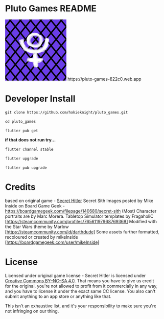 # Pluto Games README
<img src="./images/icon-512-maskable.png" alt="logo" width="200"/>
https://pluto-games-822c0.web.app

# Developer Install
```
git clone https://github.com/hokieknight/pluto_games.git
```
```
cd pluto_games
```
```
flutter pub get
```

**if that does not run try...**
```
flutter channel stable
```
```
flutter upgrade
```
```
flutter pub upgrade
```

# Credits
based on original game - [Secret Hitler](https://www.secrethitler.com/)
Secret Sith Images posted by Mike Inside on Board Game Geek - https://boardgamegeek.com/filepage/140680/secret-sith
(Most) Character portraits are by Marc Morera.
Tabletop Simulator templates by FragaholiC [https://steamcommunity.com/profiles/76561197968769368]
Modified with the Star Wars theme by Marlow [https://steamcommunity.com/id/darthdude]
Some assets further formatted, recoloured or created by mikeInside [https://boardgamegeek.com/user/mikeInside]

# License
Licensed under original game license -
Secret Hitler is licensed under [Creative Commons BY–NC–SA 4.0](https://creativecommons.org/licenses/by-nc-sa/4.0/). That means you have to give us credit for the original, you're not allowed to profit from it commercially in any way, and you have to license it under the exact same CC license. You also can't submit anything to an app store or anything like that.

This isn't an exhaustive list, and it's your responsibility to make sure you're not infringing on our thing.

